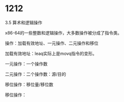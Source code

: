 # 1212

3.5 算术和逻辑操作

x86-64的一些整数和逻辑操作，大多数操作被分成了指令类。

操作：加载有效地址、一元操作、二元操作和移位

加载有效地址：leaq实际上是movq指令的变形。

一元操作：一个操作数

二元操作：二个操作数：源/目的

移位操作：移位量/移位数

移位操作：